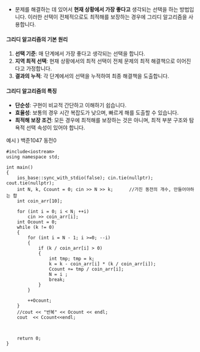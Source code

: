 
- 문제를 해결하는 데 있어서 **현재 상황에서 가장 좋다고** 생각되는 선택을 하는 방법입니다. 
  이러한 선택이 전체적으로도 최적해를 보장하는 경우에 그리디 알고리즘을 사용합니다.


#### 그리디 알고리즘의 기본 원리

1. **선택 기준**: 매 단계에서 가장 좋다고 생각되는 선택을 합니다.
2. **지역 최적 선택**: 현재 상황에서의 최적 선택이 전체 문제의 최적 해결책으로 이어진다고 가정합니다.
3. **결과의 누적**: 각 단계에서의 선택을 누적하여 최종 해결책을 도출합니다.

#### 그리디 알고리즘의 특징

- **단순성**: 구현이 비교적 간단하고 이해하기 쉽습니다.
- **효율성**: 보통의 경우 시간 복잡도가 낮으며, 빠르게 해를 도출할 수 있습니다.
- **최적해 보장 조건**: 모든 경우에 최적해를 보장하는 것은 아니며, 최적 부분 구조와 탐욕적 선택 속성이 있어야 합니다.

예시 ) 백준1047 동전0
```
#include<iostream>
using namespace std;

int main()
{
    ios_base::sync_with_stdio(false); cin.tie(nullptr); cout.tie(nullptr);
    int N, k, Ccount = 0; cin >> N >> k;      //가진 동전의 개수, 만들어야하는 합
    int coin_arr[10];

    for (int i = 0; i < N; ++i)
        cin >> coin_arr[i];                  
    int Ocount = 0;
    while (k != 0)
    {
        for (int i = N - 1; i >=0; --i)
        {
            if (k / coin_arr[i] > 0)
            {
                int tmp; tmp = k;
                k = k - coin_arr[i] * (k / coin_arr[i]);
                Ccount += tmp / coin_arr[i];
                N = i ;
                break;
            }
        }
        
        ++Ocount;
    }
    //cout << "반복" << Ocount << endl;
    cout  << Ccount<<endl;



    return 0;
}
```